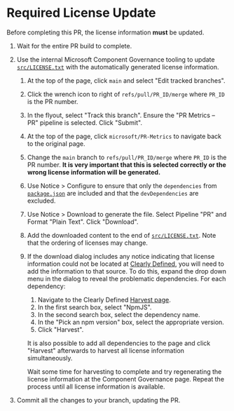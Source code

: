 # Required License Update

<!-- markdownlint-disable MD013 -->

Before completing this PR, the license information **must** be updated.

1. Wait for the entire PR build to complete.
1. Use the internal Microsoft Component Governance tooling to update [`src/LICENSE.txt`][licensetxt] with the automatically generated license information.

   1. At the top of the page, click `main` and select "Edit tracked branches".
   1. Click the wrench icon to right of `refs/pull/PR_ID/merge` where `PR_ID` is the PR number.
   1. In the flyout, select "Track this branch". Ensure the "PR Metrics – PR" pipeline is selected. Click "Submit".
   1. At the top of the page, click `microsoft/PR-Metrics` to navigate back to the original page.
   1. Change the `main` branch to `refs/pull/PR_ID/merge` where `PR_ID` is the PR number. **It is very important that this is selected correctly or the wrong license information will be generated.**
   1. Use Notice > Configure to ensure that only the `dependencies` from [`package.json`][packagejson] are included and that the `devDependencies` are excluded.
   1. Use Notice > Download to generate the file. Select Pipeline "PR" and Format "Plain Text". Click "Download".
   1. Add the downloaded content to the end of [`src/LICENSE.txt`][licensetxt]. Note that the ordering of licenses may change.
   1. If the download dialog includes any notice indicating that license information could not be located at [Clearly Defined][clearlydefined], you will need to add the information to that source. To do this, expand the drop down menu in the dialog to reveal the problematic dependencies. For each dependency:

      1. Navigate to the Clearly Defined [Harvest page][clearlydefinedharvest].
      1. In the first search box, select "NpmJS".
      1. In the second search box, select the dependency name.
      1. In the "Pick an npm version" box, select the appropriate version.
      1. Click "Harvest".

      It is also possible to add all dependencies to the page and click "Harvest" afterwards to harvest all license information simultaneously.

      Wait some time for harvesting to complete and try regenerating the license information at the Component Governance page. Repeat the process until all license information is available.

1. Commit all the changes to your branch, updating the PR.

[clearlydefined]: https://clearlydefined.io/
[clearlydefinedharvest]: https://clearlydefined.io/harvest
[licensetxt]: https://github.com/microsoft/PR-Metrics/blob/main/src/LICENSE.txt
[packagejson]: https://github.com/microsoft/PR-Metrics/blob/main/package.json
[packagelockjson]: https://github.com/microsoft/PR-Metrics/blob/main/package-lock.json
